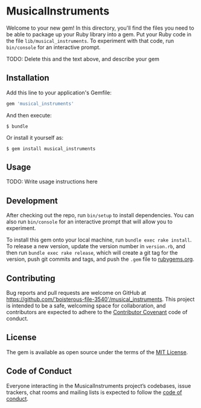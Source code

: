 # MusicalInstruments

Welcome to your new gem! In this directory, you'll find the files you need to be able to package up your Ruby library into a gem. Put your Ruby code in the file `lib/musical_instruments`. To experiment with that code, run `bin/console` for an interactive prompt.

TODO: Delete this and the text above, and describe your gem

## Installation

Add this line to your application's Gemfile:

```ruby
gem 'musical_instruments'
```

And then execute:

    $ bundle

Or install it yourself as:

    $ gem install musical_instruments

## Usage

TODO: Write usage instructions here

## Development

After checking out the repo, run `bin/setup` to install dependencies. You can also run `bin/console` for an interactive prompt that will allow you to experiment.

To install this gem onto your local machine, run `bundle exec rake install`. To release a new version, update the version number in `version.rb`, and then run `bundle exec rake release`, which will create a git tag for the version, push git commits and tags, and push the `.gem` file to [rubygems.org](https://rubygems.org).

## Contributing

Bug reports and pull requests are welcome on GitHub at https://github.com/'boisterous-file-3540'/musical_instruments. This project is intended to be a safe, welcoming space for collaboration, and contributors are expected to adhere to the [Contributor Covenant](http://contributor-covenant.org) code of conduct.

## License

The gem is available as open source under the terms of the [MIT License](https://opensource.org/licenses/MIT).

## Code of Conduct

Everyone interacting in the MusicalInstruments project’s codebases, issue trackers, chat rooms and mailing lists is expected to follow the [code of conduct](https://github.com/'boisterous-file-3540'/musical_instruments/blob/master/CODE_OF_CONDUCT.md).
